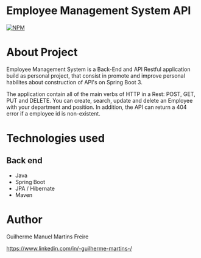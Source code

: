 # Employee Management System API
[![NPM](https://img.shields.io/npm/l/react)](https://github.com/DevGuilhermeMartins/workshop-springboot3-jpa/blob/main/LICENSE) 

# About Project

Employee Management System is a Back-End and API Restful application build as personal project, that consist in promote and improve personal habilites
about construction of API's on Spring Boot 3.

The application contain all of the main verbs of HTTP in a Rest: POST, GET, PUT and DELETE. You can create, search, update and delete an Employee with your department and position.
In addition, the API can return a 404 error if a employee id is non-existent.

# Technologies used
## Back end
- Java
- Spring Boot
- JPA / Hibernate
- Maven

  
# Author

Guilherme Manuel Martins Freire

https://www.linkedin.com/in/-guilherme-martins-/
